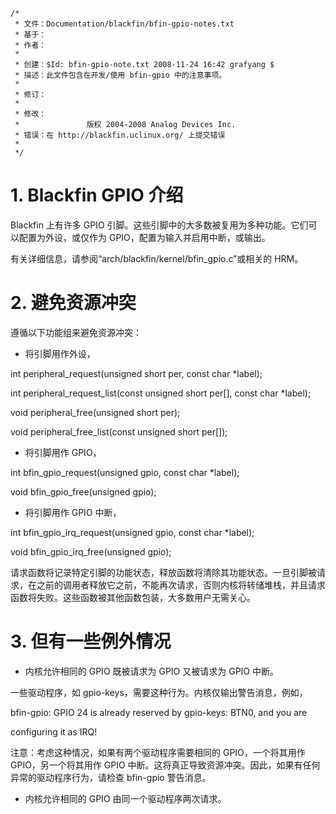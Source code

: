 ```
/*
 * 文件：Documentation/blackfin/bfin-gpio-notes.txt
 * 基于：
 * 作者：
 *
 * 创建：$Id: bfin-gpio-note.txt 2008-11-24 16:42 grafyang $
 * 描述：此文件包含在开发/使用 bfin-gpio 中的注意事项。
 *
 * 修订：
 *
 * 修改：
 *               版权 2004-2008 Analog Devices Inc.
 * 错误：在 http://blackfin.uclinux.org/ 上提交错误
 *
 */
```

# 1. Blackfin GPIO 介绍

Blackfin 上有许多 GPIO 引脚。这些引脚中的大多数被复用为多种功能。它们可以配置为外设，或仅作为 GPIO，配置为输入并启用中断，或输出。

有关详细信息，请参阅“arch/blackfin/kernel/bfin_gpio.c”或相关的 HRM。

# 2. 避免资源冲突

遵循以下功能组来避免资源冲突：

- 将引脚用作外设，

int peripheral_request(unsigned short per, const char *label);

int peripheral_request_list(const unsigned short per[], const char *label);

void peripheral_free(unsigned short per);

void peripheral_free_list(const unsigned short per[]);

- 将引脚用作 GPIO，

int bfin_gpio_request(unsigned gpio, const char *label);

void bfin_gpio_free(unsigned gpio);

- 将引脚用作 GPIO 中断，

int bfin_gpio_irq_request(unsigned gpio, const char *label);

void bfin_gpio_irq_free(unsigned gpio);

请求函数将记录特定引脚的功能状态，释放函数将清除其功能状态。一旦引脚被请求，在之前的调用者释放它之前，不能再次请求，否则内核将转储堆栈，并且请求函数将失败。这些函数被其他函数包装，大多数用户无需关心。

# 3. 但有一些例外情况

- 内核允许相同的 GPIO 既被请求为 GPIO 又被请求为 GPIO 中断。
	
一些驱动程序，如 gpio-keys，需要这种行为。内核仅输出警告消息，例如，

bfin-gpio: GPIO 24 is already reserved by gpio-keys: BTN0, and you are

configuring it as IRQ!
	
注意：考虑这种情况，如果有两个驱动程序需要相同的 GPIO，一个将其用作 GPIO，另一个将其用作 GPIO 中断。这将真正导致资源冲突。因此，如果有任何异常的驱动程序行为，请检查 bfin-gpio 警告消息。

- 内核允许相同的 GPIO 由同一个驱动程序两次请求。
